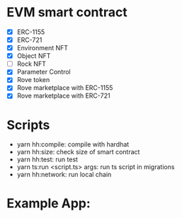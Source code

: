 # EVM smart contract

- [x] ERC-1155
- [x] ERC-721
- [x] Environment NFT
- [x] Object NFT
- [ ] Rock NFT
- [x] Parameter Control
- [x] Rove token
- [x] Rove marketplace with ERC-1155
- [x] Rove marketplace with ERC-721

# Scripts

- yarn hh:compile: compile with hardhat
- yarn hh:size: check size of smart contract
- yarn hh:test: run test
- yarn ts:run <script.ts> args: run ts script in migrations
- yarn hh:network: run local chain

# Example App:


